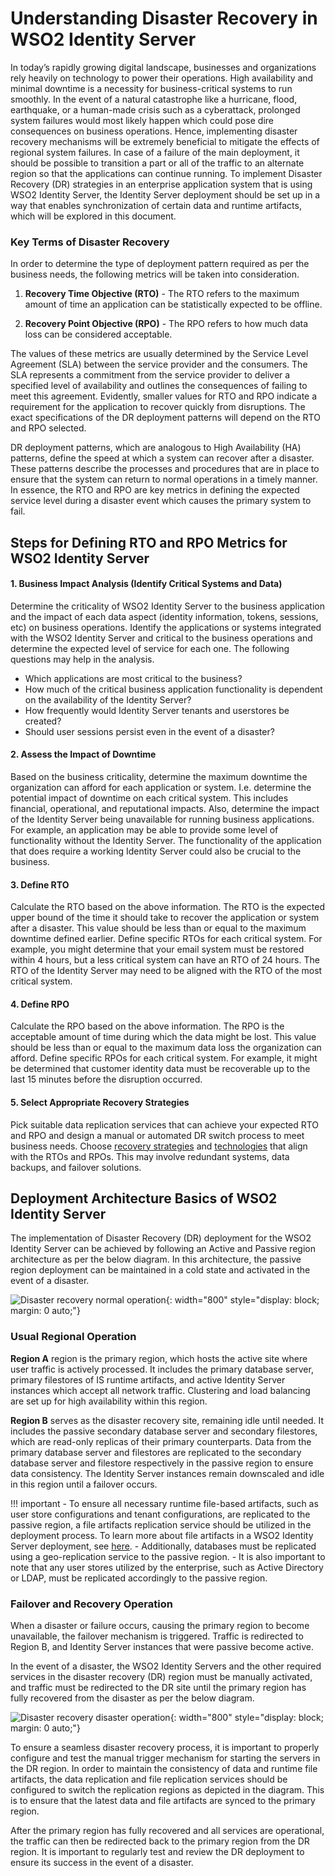 # Understanding Disaster Recovery in WSO2 Identity Server

In today’s rapidly growing digital landscape, businesses and organizations rely heavily 
on technology to power their operations. High availability and minimal downtime is a 
necessity for business-critical systems to run smoothly. In the event of a natural 
catastrophe like a hurricane, flood, earthquake, or a human-made crisis such as a 
cyberattack, prolonged system failures would most likely happen which could pose 
dire consequences on business operations. Hence, implementing disaster recovery 
mechanisms will be extremely beneficial to mitigate the effects of regional system 
failures. In case of a failure of the main deployment, it should be possible to 
transition a part or all of the traffic to an alternate region so that the applications 
can continue running. To implement Disaster Recovery (DR) strategies in an enterprise 
application system that is using WSO2 Identity Server, the Identity Server deployment 
should be set up in a way that enables synchronization of certain data and runtime
artifacts, which will be explored in this document. 

### Key Terms of Disaster Recovery

In order to determine the type of deployment pattern required as per the business
needs, the following metrics will be taken into consideration.

1. **Recovery Time Objective (RTO)** - 
    The RTO refers to the maximum amount of time an application can be statistically expected to be offline.

2. **Recovery Point Objective (RPO)** - 
    The RPO refers to how much data loss can be considered acceptable.

The values of these metrics are usually determined by the Service Level Agreement (SLA)
between the service provider and the consumers. The SLA represents a commitment from 
the service provider to deliver a specified level of availability and outlines the 
consequences of failing to meet this agreement. Evidently, smaller values for RTO and 
RPO indicate a requirement for the application to recover quickly from disruptions. 
The exact specifications of the DR deployment patterns will depend on the RTO and 
RPO selected. 

DR deployment patterns, which are analogous to High Availability (HA) patterns, define
the speed at which a system can recover after a disaster. These patterns describe the
processes and procedures that are in place to ensure that the system can return to 
normal operations in a timely manner. In essence, the RTO and RPO are key metrics in 
defining the expected service level during a disaster event which causes the primary 
system to fail.

## Steps for Defining RTO and RPO Metrics for WSO2 Identity Server

#### 1. Business Impact Analysis (Identify Critical Systems and Data)
Determine the criticality of WSO2 Identity Server to the business application and the 
impact of each data aspect (identity information, tokens, sessions, etc) on business 
operations. Identify the applications or systems integrated with the WSO2 Identity 
Server and critical to the business operations and determine the expected level of 
service for each one. The following questions may help in the analysis.

- Which applications are most critical to the business?
- How much of the critical business application functionality is dependent on the availability of the Identity Server?
- How frequently would Identity Server tenants and userstores be created?
- Should user sessions persist even in the event of a disaster?

#### 2. Assess the Impact of Downtime
Based on the business criticality, determine the maximum downtime the organization can
afford for each application or system. I.e. determine the potential impact of downtime 
on each critical system. This includes financial, operational, and reputational impacts.
Also, determine the impact of the Identity Server being unavailable for running business 
applications. For example, an application may be able to provide some level of 
functionality without the Identity Server. The functionality of the application that 
does require a working Identity Server could also be crucial to the business.

#### 3. Define RTO
Calculate the RTO based on the above information. The RTO is the expected upper bound 
of the time it should take to recover the application or system after a disaster. This 
value should be less than or equal to the maximum downtime defined earlier. Define 
specific RTOs for each critical system. For example, you might determine that your 
email system must be restored within 4 hours, but a less critical system can have an
RTO of 24 hours. The RTO of the Identity Server may need to be aligned with the RTO of 
the most critical system.

#### 4. Define RPO
Calculate the RPO based on the above information. The RPO is the acceptable amount of 
time during which the data might be lost. This value should be less than or equal to 
the maximum data loss the organization can afford. Define specific RPOs for each critical
system. For example, it might be determined that customer identity data must be 
recoverable up to the last 15 minutes before the disruption occurred.

#### 5. Select Appropriate Recovery Strategies
Pick suitable data replication services that can achieve your expected RTO and RPO and
design a manual or automated DR switch process to meet business needs. Choose [recovery 
strategies]({{base_path}}/deploy/disaster-recovery/disaster-recovery-deployment-patterns/#deployment-pattern-variations) and [technologies]({{base_path}}/deploy/disaster-recovery/additional-reading-on-disaster-recovery/#replication-technologies) that align with the RTOs and RPOs. This may involve redundant
systems, data backups, and failover solutions.

## Deployment Architecture Basics of WSO2 Identity Server

The implementation of Disaster Recovery (DR) deployment for the WSO2 Identity Server can 
be achieved by following an Active and Passive region architecture as per the below 
diagram. In this architecture, the passive region deployment can be maintained in a 
cold state and activated in the event of a disaster.

![Disaster recovery normal operation]({{base_path}}/assets/img/setup/deploy/disaster-recovery/disaster-recovery-basic-normal-operation.png){: width="800" style="display: block; margin: 0 auto;"}

### Usual Regional Operation

**Region A** region is the primary region, which hosts the active site where user traffic
is actively processed. It includes the primary database server, primary filestores of 
IS runtime artifacts, and active Identity Server instances which accept all network 
traffic. Clustering and load balancing are set up for high availability within this region.

**Region B** serves as the disaster recovery site, remaining idle until needed. 
It includes the passive secondary database server and secondary filestores, which are 
read-only replicas of their primary counterparts. Data from the primary database server
and filestores are replicated to the secondary database server and filestore respectively
in the passive region to ensure data consistency. The Identity Server instances remain 
downscaled and idle in this region until a failover occurs.

!!! important
    - To ensure all necessary runtime file-based artifacts, such as user store configurations
    and tenant configurations, are replicated to the passive region, a file artifacts 
    replication service should be utilized in the deployment process. To learn more about file
    artifacts in a WSO2 Identity Server deployment, see [here]({{base_path}}/deploy/deployment-guide/#enable-artifact-synchronization).
    - Additionally, databases must be replicated using a geo-replication service to the 
    passive region. 
    - It is also important to note that any user stores utilized by the enterprise, such 
    as Active Directory or LDAP, must be replicated accordingly to the passive region.

### Failover and Recovery Operation

When a disaster or failure occurs, causing the primary region to become unavailable, 
the failover mechanism is triggered. Traffic is redirected to Region B, and Identity 
Server instances that were passive become active.

In the event of a disaster, the WSO2 Identity Servers and the other required services
in the disaster recovery (DR) region must be manually activated, and traffic must be 
redirected to the DR site until the primary region has fully recovered from the disaster
as per the below diagram.

![Disaster recovery disaster operation]({{base_path}}/assets/img/setup/deploy/disaster-recovery/disaster-recovery-basic-disaster-operation.png){: width="800" style="display: block; margin: 0 auto;"}

To ensure a seamless disaster recovery process, it is important to properly configure 
and test the manual trigger mechanism for starting the servers in the DR region. 
In order to maintain the consistency of data and runtime file artifacts, the data 
replication and file replication services should be configured to switch the 
replication regions as depicted in the diagram. This is to ensure that the latest 
data and file artifacts are synced to the primary region.

After the primary region has fully recovered and all services are operational, the
traffic can then be redirected back to the primary region from the DR region. It is 
important to regularly test and review the DR deployment to ensure its success in the
event of a disaster.
